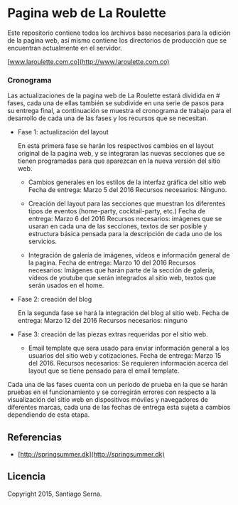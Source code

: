 # Pagina web de La Roulette

Este repositorio contiene todos los archivos base necesarios para la edición de la pagina web, así mismo contiene los directorios de producción que se encuentran actualmente en el servidor.

[www.laroulette.com.co](http://www.laroulette.com.co)

### Cronograma

Las actualizaciones de la pagina web de La Roulette estará dividida en # fases,
cada una de ellas también se subdivide en una serie de pasos para su entrega
final, a continuación se muestra el cronograma de trabajo para el desarrollo de
cada una de las fases y los recursos que se necesitan.

- Fase 1: actualización del layout

    En esta primera fase se harán los respectivos cambios en el layout original
    de la pagina web, y se integraran las nuevas secciones que se tienen
    programadas para que aparezcan en la nueva versión del sitio web.

    - Cambios generales en los estilos de la interfaz gráfica del sitio web
        Fecha de entrega: Marzo 5 del 2016
        Recursos necesarios: Ninguno.

    - Creación del layout para las secciones que muestran los diferentes tipos
    de eventos (home-party, cocktail-party, etc.)
        Fecha de entrega: Marzo 6 del 2016
        Recursos necesarios: imágenes que se usaran en cada una de las secciones,
        textos de ser posible y estructura básica pensada para la descripción de
        cada uno de los servicios.

    - Integración de galería de imágenes, vídeos e información general de la
    pagina.
        Fecha de entrega: Marzo 10 del 2016
        Recursos necesarios: Imágenes que harán parte de la sección de galería,
        vídeos de youtube que serán integrados al sitio web, textos que serán
        usados en el home.

- Fase 2: creación del blog

    En la segunda fase se hará la integración del blog al sitio web.
    Fecha de entrega: Marzo 12 del 2016
    Recursos necesarios: ninguno

- Fase 3: creación de las piezas extras requeridas por el sitio web.

    - Email template que sera usado para enviar información general a los
    usuarios del sitio web y cotizaciones.
    Fecha de entrega: Marzo 15 del 2016.
    Recursos necesarios: Se requieren información acerca del layout que se tiene
    pensado para el email template.

Cada una de las fases cuenta con un periodo de prueba en la que se harán pruebas
en el funcionamiento y se corregirán errores con respecto a la visualización del
sitio web en dispositivos móviles y navegadores de diferentes marcas, cada una 
de las fechas de entrega esta sujeta a cambios dependiendo de esta etapa.

## Referencias

- [http://springsummer.dk](http://springsummer.dk)

## Licencia

Copyright 2015, Santiago Serna.



